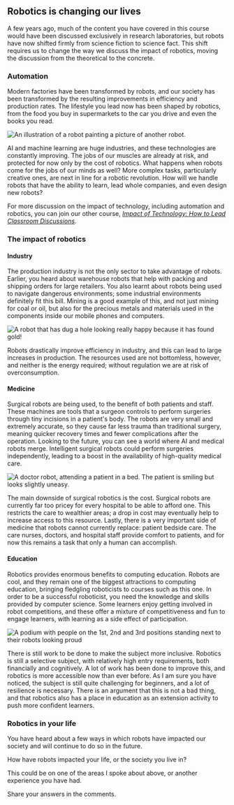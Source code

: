[comment]: # (
Is this step open? Y/N
If so, short description of this step:
Related links:
Related files:
)

## Robotics is changing our lives

A few years ago, much of the content you have covered in this course would have been discussed exclusively in research laboratories, but robots have now shifted firmly from science fiction to science fact. This shift requires us to change the way we discuss the impact of robotics, moving the discussion from the theoretical to the concrete.

### Automation

Modern factories have been transformed by robots, and our society has been transformed by the resulting improvements in efficiency and production rates. The lifestyle you lead now has been shaped by robotics, from the food you buy in supermarkets to the car you drive and even the books you read.

![An illustration of a robot painting a picture of another robot.](https://rpf-futurelearn.s3-eu-west-1.amazonaws.com/Robotics+-+Robot+Buggy/Illustration/38-3_10-Painting_Robot.png)

AI and machine learning are huge industries, and these technologies are constantly improving. The jobs of our muscles are already at risk, and protected for now only by the cost of robotics. What happens when robots come for the jobs of our minds as well? More complex tasks, particularly creative ones, are next in line for a robotic revolution. How will we handle robots that have the ability to learn, lead whole companies, and even design new robots?

For more discussion on the impact of technology, including automation and robotics, you can join our other course, [*Impact of Technology: How to Lead Classroom Discussions*](https://www.futurelearn.com/courses/impact-of-technology).

### The impact of robotics

#### Industry

The production industry is not the only sector to take advantage of robots. Earlier, you heard about warehouse robots that help with packing and shipping orders for large retailers. You also learnt about robots being used to navigate dangerous environments; some industrial environments definitely fit this bill. Mining is a good example of this, and not just mining for coal or oil, but also for the precious metals and materials used in the components inside our mobile phones and computers.

![A robot that has dug a hole looking really happy because it has found gold!](https://rpf-futurelearn.s3-eu-west-1.amazonaws.com/Robotics+-+Robot+Buggy/Illustration/39-3_10-Mining_Robot.png)

Robots drastically improve efficiency in industry, and this can lead to large increases in production. The resources used are not bottomless, however, and neither is the energy required; without regulation we are at risk of overconsumption.

#### Medicine

Surgical robots are being used, to the benefit of both patients and staff. These machines are tools that a surgeon controls to perform surgeries through tiny incisions in a patient's body. The robots are very small and extremely accurate, so they cause far less trauma than traditional surgery, meaning quicker recovery times and fewer complications after the operation. Looking to the future, you can see a world where AI and medical robots merge. Intelligent surgical robots could perform surgeries independently, leading to a boost in the availability of high-quality medical care.

![A doctor robot, attending a patient in a bed. The patient is smiling but looks slightly uneasy.](https://rpf-futurelearn.s3-eu-west-1.amazonaws.com/Robotics+-+Robot+Buggy/Illustration/40-3_10-Dr_Robot.png)

The main downside of surgical robotics is the cost. Surgical robots are currently far too pricey for every hospital to be able to afford one. This restricts the care to wealthier areas; a drop in cost may eventually help to increase access to this resource. Lastly, there is a very important side of medicine that robots cannot currently replace: patient bedside care. The care nurses, doctors, and hospital staff provide comfort to patients, and for now this remains a task that only a human can accomplish.

#### Education

Robotics provides enormous benefits to computing education. Robots are cool, and they remain one of the biggest attractions to computing education, bringing fledgling roboticists to courses such as this one. In order to be a successful roboticist, you need the knowledge and skills provided by computer science. Some learners enjoy getting involved in robot competitions, and these offer a mixture of competitiveness and fun to engage learners, with learning as a side effect of participation.

![A podium with people on the 1st, 2nd and 3rd positions standing next to their robots looking proud](https://rpf-futurelearn.s3-eu-west-1.amazonaws.com/Robotics+-+Robot+Buggy/Illustration/41-3_10-Robo_Compettitors.png)

There is still work to be done to make the subject more inclusive. Robotics is still a selective subject, with relatively high entry requirements, both financially and cognitively. A lot of work has been done to improve this, and robotics is more accessible now than ever before. As I am sure you have noticed, the subject is still quite challenging for beginners, and a lot of resilience is necessary. There is an argument that this is not a bad thing, and that robotics also has a place in education as an extension activity to push more confident learners. 

### Robotics in your life

You have heard about a few ways in which robots have impacted our society and will continue to do so in the future.

How have robots impacted your life, or the society you live in?

This could be on one of the areas I spoke about above, or another experience you have had.

Share your answers in the comments.
